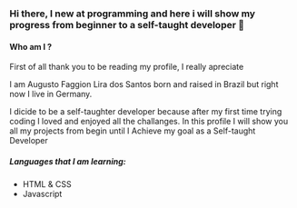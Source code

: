 ### Hi there, I new at programming and here i will show my progress from beginner to a self-taught developer 👋

<h4>Who am I ? </h4>

<p>First of all thank you to be reading my profile, I really apreciate</p>
<p>I am Augusto Faggion Lira dos Santos born and raised in Brazil but right now I live in Germany.</p>
<p>I dicide to be a self-taughter developer because after my first time trying coding I loved and enjoyed all the challanges. In this profile I will show you all my projects from begin until I Achieve my goal as a Self-taught Developer</p>

<h5>Languages that I am learning: </h5>
    <ul>
        <li>HTML & CSS </li>
        <li>Javascript </li>
    </ul>

<!--
**augustofaggion/augustofaggion** is a ✨ _special_ ✨ repository because its `README.md` (this file) appears on your GitHub profile.

Here are some ideas to get you started:

- 🔭 I’m currently working on ...
- 🌱 I’m currently learning ...
- 👯 I’m looking to collaborate on ...
- 🤔 I’m looking for help with ...
- 💬 Ask me about ...
- 📫 How to reach me: ...
- 😄 Pronouns: ...
- ⚡ Fun fact: ...
-->
